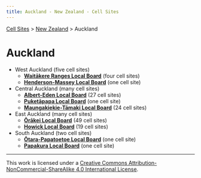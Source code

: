 ```yaml
---
title: Auckland - New Zealand - Cell Sites
---
```


[Cell Sites](../../) > [New Zealand](../) > Auckland

# Auckland

* West Auckland (five cell sites)
  * **[Waitākere Ranges Local Board](waitākere-ranges)** (four cell sites)
  * **[Henderson-Massey Local Board](henderson-massey)** (one cell site)
* Central Auckland (many cell sites)
  * **[Albert-Eden Local Board](albert-eden)** (27 cell sites)
  * **[Puketāpapa Local Board](puketāpapa)** (one cell site)
  * **[Maungakiekie-Tāmaki Local Board](maungakiekie-tāmaki)** (24 cell sites)
* East Auckland (many cell sites)
  * **[Ōrākei Local Board](ōrākei)** (49 cell sites)
  * **[Howick Local Board](howick)** (19 cell sites)
* South Auckland (two cell sites)
  * **[Ōtara-Papatoetoe Local Board](ōtara-papatoetoe)** (one cell site)
  * **[Papakura Local Board](papakura)** (one cell site)

---

This work is licensed under a [Creative Commons Attribution-NonCommercial-ShareAlike 4.0 International License](http://creativecommons.org/licenses/by-nc-sa/4.0/).
